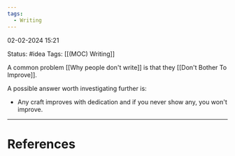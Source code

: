 ```yaml
---
tags:
  - Writing
---
```

02-02-2024 15:21

Status: #idea
Tags: [[(MOC) Writing]]

A common problem [[Why people don't write]] is that they [[Don't Bother To Improve]].

A possible answer worth investigating further is:
- Any craft improves with dedication and if you never show any, you won't improve.

---
# References
